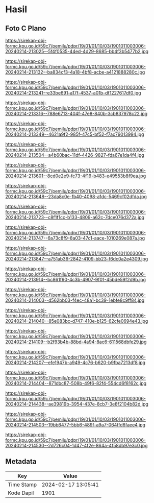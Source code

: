 # Hasil

## Foto C Plano

https://sirekap-obj-formc.kpu.go.id/59c7/pemilu/pdpr/19/01/01/10/03/1901011003006-20240214-213025--5f4f0535-44ed-4d29-8685-bb4f3b5477b2.jpg

https://sirekap-obj-formc.kpu.go.id/59c7/pemilu/pdpr/19/01/01/10/03/1901011003006-20240214-213132--ba834cf3-4a18-4bf8-acbe-a4121888280c.jpg

https://sirekap-obj-formc.kpu.go.id/59c7/pemilu/pdpr/19/01/01/10/03/1901011003006-20240214-213241--e33be691-a17f-4537-a01b-df1227617df0.jpg

https://sirekap-obj-formc.kpu.go.id/59c7/pemilu/pdpr/19/01/01/10/03/1901011003006-20240214-213316--788e6713-404f-47e8-840b-3cb837978c22.jpg

https://sirekap-obj-formc.kpu.go.id/59c7/pemilu/pdpr/19/01/01/10/03/1901011003006-20240214-213349--4621a9f2-985f-47c5-bf52-f7ac79013994.jpg

https://sirekap-obj-formc.kpu.go.id/59c7/pemilu/pdpr/19/01/01/10/03/1901011003006-20240214-213504--a4b60bac-11df-4426-9827-fda67e1da4f4.jpg

https://sirekap-obj-formc.kpu.go.id/59c7/pemilu/pdpr/19/01/01/10/03/1901011003006-20240214-213601--8cd0e2e9-fc73-4f19-b483-e49553b8f9ea.jpg

https://sirekap-obj-formc.kpu.go.id/59c7/pemilu/pdpr/19/01/01/10/03/1901011003006-20240214-213648--23da8c0e-fb40-4098-a1dc-5469cf02dfda.jpg

https://sirekap-obj-formc.kpu.go.id/59c7/pemilu/pdpr/19/01/01/10/03/1901011003006-20240214-213723--c8f1f1cc-b133-4809-a62c-7dce076d372a.jpg

https://sirekap-obj-formc.kpu.go.id/59c7/pemilu/pdpr/19/01/01/10/03/1901011003006-20240214-213747--6a73c8f9-8a03-47c1-aace-1010269e087a.jpg

https://sirekap-obj-formc.kpu.go.id/59c7/pemilu/pdpr/19/01/01/10/03/1901011003006-20240214-213847--a751ab36-2842-4109-bb23-f6dc0a2e4309.jpg

https://sirekap-obj-formc.kpu.go.id/59c7/pemilu/pdpr/19/01/01/10/03/1901011003006-20240214-213914--bc861f90-4c3b-4907-9f01-45bde59f2d9b.jpg

https://sirekap-obj-formc.kpu.go.id/59c7/pemilu/pdpr/19/01/01/10/03/1901011003006-20240214-214003--d562bb03-f4ec-48a1-bc39-1ebfe8c9ff84.jpg

https://sirekap-obj-formc.kpu.go.id/59c7/pemilu/pdpr/19/01/01/10/03/1901011003006-20240214-214040--85e083bc-d747-410e-b125-62cfe0694e43.jpg

https://sirekap-obj-formc.kpu.go.id/59c7/pemilu/pdpr/19/01/01/10/03/1901011003006-20240214-214109--b2f93b4b-88bd-4a94-8ac6-611568dbfe29.jpg

https://sirekap-obj-formc.kpu.go.id/59c7/pemilu/pdpr/19/01/01/10/03/1901011003006-20240214-214207--efe1947b-a949-4c76-b620-b9fba7213df8.jpg

https://sirekap-obj-formc.kpu.go.id/59c7/pemilu/pdpr/19/01/01/10/03/1901011003006-20240214-214404--871dbc87-508b-49f6-82f4-554cd6f8162c.jpg

https://sirekap-obj-formc.kpu.go.id/59c7/pemilu/pdpr/19/01/01/10/03/1901011003006-20240214-214438--ae39819b-3954-437e-8cb7-3e8f2104b82d.jpg

https://sirekap-obj-formc.kpu.go.id/59c7/pemilu/pdpr/19/01/01/10/03/1901011003006-20240214-214503--19bb6477-5bb6-489f-a9a7-064ffd6faee4.jpg

https://sirekap-obj-formc.kpu.go.id/59c7/pemilu/pdpr/19/01/01/10/03/1901011003006-20240214-214530--2d726c04-1d47-4f2e-864a-4f58db97e3c0.jpg


## Metadata

| Key        | Value               |
| ---------- | ------------------- |
| Time Stamp | 2024-02-17 13:05:41 |
| Kode Dapil | 1901                |



